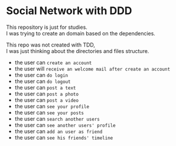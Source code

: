 # Social Network with DDD

This repository is just for studies.\
I was trying to create an domain based on the dependencies.

This repo was not created with TDD,\
I was just thinking about the directories and files structure.

- the user can `create an account`
- the user will `receive an welcome mail after create an account`
- the user can `do login`
- the user can `do logout`
- the user can `post a text`
- the user can `post a photo`
- the user can `post a video`
- the user can `see your profile`
- the user can `see your posts`
- the user can `search another users`
- the user can `see another users' profile`
- the user can `add an user as friend`
- the user can `see his friends' timeline`
